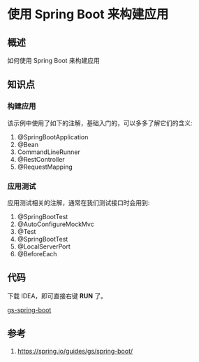 # 使用 Spring Boot 来构建应用

## 概述
如何使用 Spring Boot 来构建应用

## 知识点
### 构建应用
该示例中使用了如下的注解，基础入门的，可以多多了解它们的含义:
1. @SpringBootApplication
2. @Bean
3. CommandLineRunner
4. @RestController
5. @RequestMapping

### 应用测试
应用测试相关的注解，通常在我们测试接口时会用到:
1. @SpringBootTest
2. @AutoConfigureMockMvc
3. @Test
4. @SpringBootTest
5. @LocalServerPort
6. @BeforeEach

## 代码
下载 IDEA，即可直接右键 **RUN** 了。

[gs-spring-boot](../../spring-guides/gs-spring-boot)

## 参考
1. <https://spring.io/guides/gs/spring-boot/>
